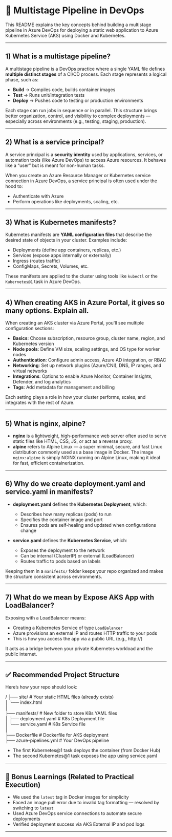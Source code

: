 # 🌊 Multistage Pipeline in DevOps

This README explains the key concepts behind building a multistage pipeline in Azure DevOps for deploying a static web application to Azure Kubernetes Service (AKS) using Docker and Kubernetes.

---

## 1) What is a multistage pipeline?

A multistage pipeline is a DevOps practice where a single YAML file defines **multiple distinct stages** of a CI/CD process. Each stage represents a logical phase, such as:

- **Build** → Compiles code, builds container images
- **Test** → Runs unit/integration tests
- **Deploy** → Pushes code to testing or production environments

Each stage can run jobs in sequence or in parallel. This structure brings better organization, control, and visibility to complex deployments — especially across environments (e.g., testing, staging, production).

---

## 2) What is a service principal?

A service principal is a **security identity** used by applications, services, or automation tools (like Azure DevOps) to access Azure resources. It behaves like a “user” but is meant for non-human tasks.

When you create an Azure Resource Manager or Kubernetes service connection in Azure DevOps, a service principal is often used under the hood to:

- Authenticate with Azure
- Perform operations like deployments, scaling, etc.

---

## 3) What is Kubernetes manifests?

Kubernetes manifests are **YAML configuration files** that describe the desired state of objects in your cluster. Examples include:

- Deployments (define app containers, replicas, etc.)
- Services (expose apps internally or externally)
- Ingress (routes traffic)
- ConfigMaps, Secrets, Volumes, etc.

These manifests are applied to the cluster using tools like `kubectl` or the `Kubernetes@1` task in Azure DevOps.

---

## 4) When creating AKS in Azure Portal, it gives so many options. Explain all.

When creating an AKS cluster via Azure Portal, you'll see multiple configuration sections:

- **Basics**: Choose subscription, resource group, cluster name, region, and Kubernetes version
- **Node pools**: Define VM size, scaling settings, and OS type for worker nodes
- **Authentication**: Configure admin access, Azure AD integration, or RBAC
- **Networking**: Set up network plugins (Azure/CNI), DNS, IP ranges, and virtual networks
- **Integrations**: Options to enable Azure Monitor, Container Insights, Defender, and log analytics
- **Tags**: Add metadata for management and billing

Each setting plays a role in how your cluster performs, scales, and integrates with the rest of Azure.

---

## 5) What is nginx, alpine?

- **nginx** is a lightweight, high-performance web server often used to serve static files like HTML, CSS, JS, or act as a reverse proxy.
- **alpine** refers to Alpine Linux — a super minimal, secure, and fast Linux distribution commonly used as a base image in Docker. The image `nginx:alpine` is simply NGINX running on Alpine Linux, making it ideal for fast, efficient containerization.

---

## 6) Why do we create deployment.yaml and service.yaml in manifests?

- **deployment.yaml** defines the **Kubernetes Deployment**, which:
  - Describes how many replicas (pods) to run
  - Specifies the container image and port
  - Ensures pods are self-healing and updated when configurations change

- **service.yaml** defines the **Kubernetes Service**, which:
  - Exposes the deployment to the network
  - Can be internal (ClusterIP) or external (LoadBalancer)
  - Routes traffic to pods based on labels

Keeping them in a `manifests/` folder keeps your repo organized and makes the structure consistent across environments.

---

## 7) What do we mean by Expose AKS App with LoadBalancer?

Exposing with a LoadBalancer means:

- Creating a Kubernetes Service of type `LoadBalancer`
- Azure provisions an external IP and routes HTTP traffic to your pods
- This is how you access the app via a public URL (e.g., http://<external-ip>)

It acts as a bridge between your private Kubernetes workload and the public internet.

---

## ✅ Recommended Project Structure

Here’s how your repo should look:

/
├── site/                      # Your static HTML files (already exists)  
│   └── index.html  
│  
├── manifests/                 # New folder to store K8s YAML files  
│   ├── deployment.yaml        # K8s Deployment file  
│   └── service.yaml           # K8s Service file  
│  
├── Dockerfile                 # Dockerfile for AKS deployment  
├── azure-pipelines.yml        # Your DevOps pipeline  

- The first Kubernetes@1 task deploys the container (from Docker Hub)  
- The second Kubernetes@1 task exposes the app using service.yaml  

---

## 🧠 Bonus Learnings (Related to Practical Execution)

- We used the `latest` tag in Docker images for simplicity
- Faced an image pull error due to invalid tag formatting — resolved by switching to `latest`
- Used Azure DevOps service connections to automate secure deployments
- Verified deployment success via AKS External IP and pod logs

---
